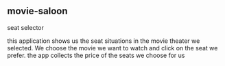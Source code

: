 ## movie-saloon ##
seat selector


this application shows us the seat situations in the movie theater we selected.
We choose the movie we want to watch and click on the seat we prefer.
the app collects the price of the seats we choose for us


